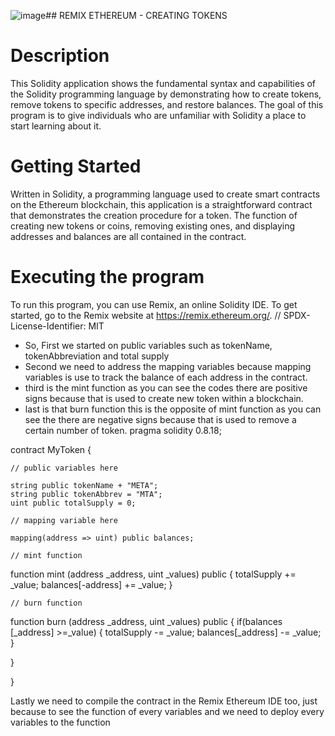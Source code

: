 ![image](https://github.com/markreyes10/Reyes-Ethereum/assets/138608160/cbc76378-8341-42c3-bede-61aa792d3a42)## REMIX ETHEREUM - CREATING TOKENS

# Description
This Solidity application shows the fundamental syntax and capabilities of the Solidity programming language by demonstrating how to create tokens, remove tokens to specific addresses, and restore balances. The goal of this program is to give individuals who are unfamiliar with Solidity a place to start learning about it.

# Getting Started
Written in Solidity, a programming language used to create smart contracts on the Ethereum blockchain, this application is a straightforward contract that demonstrates the creation procedure for a token. The function of creating new tokens or coins, removing existing ones, and displaying addresses and balances are all contained in the contract.

# Executing the program 
To run this program, you can use Remix, an online Solidity IDE. To get started, go to the Remix website at https://remix.ethereum.org/.
// SPDX-License-Identifier: MIT
- So, First we started on public variables such as tokenName, tokenAbbreviation and total supply
- Second we need to address the mapping variables because mapping variables is use to track the balance of each address in the contract.
- third is the mint function as you can see the codes there are positive signs because that is used to create new token within a blockchain.
- last is that burn function this is the opposite of mint function as you can see the there are negative signs because that is used to remove a certain number of token.
pragma solidity 0.8.18;

contract MyToken {

    // public variables here

    string public tokenName + "META";
    string public tokenAbbrev = "MTA";
    uint public totalSupply = 0;

    // mapping variable here

    mapping(address => uint) public balances;

    // mint function

function mint (address _address, uint _values) public {
	totalSupply += _value;
	balances[-address] += _value;
}

    // burn function

    
function burn (address _address, uint _values) public {
	if(balances [_address] >=_value) { 
	totalSupply -= _value;
	balances[_address] -= _value;
}

}

}

Lastly we need to compile the contract in the Remix Ethereum IDE too, just because to see the function of every variables
and we need to deploy every variables to the function 
